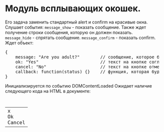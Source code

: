 # Модуль всплывающих окошек.

Его задача заменить стандартный alert и confirm на красивые окна.
Слушает события:
<code>message_show</code> - показать сообщение. Также ждет получение строки сообщения, которую он должен показать.
<code>message_hide</code> - спрятать сообщение.
<code>message_confirm</code> - показать confirm. Ждет объект:
<pre>
{
    message: "Are you adult?"        // сообщение, которое будет показано
    ok: "Yes"                        // текст на кнопке согласия, по умолчанию ok
    cancel: "No"                     // текст на кнопке отмены, по умолчанию cancel
    callback: function(status) {}    // функция, которая будет вызвана после ответа пользователя. Функции будет передан статус выбора. TRUE - пользователь подтвердил вопрос. FALSE - пользователь отказался.
}
</pre>

Инициализируется по событию DOMContentLoaded
Ожидает наличие следующего кода на HTML в документе:
<pre>
<code>
<table cellspacing="0" cellpadding="0" class="message_table hidden" id="js_message_table">
    <tr class="message_tr">
        <td class="message_td">
            <div class="message_container" id="js_message_container">
                <div class="message_close" id="js_message_close">x</div>
                <div class="message_info" id="js_message_info"></div>
                <div class="message_options hidden" id="js_message_options"></div>
                <div class="message_button hidden" id="js_message_ok">Ok</div>
                <div class="message_button hidden" id="js_message_cancel">Cancel</div>
            </div>
        </td>
    </tr>
</table>
</code>
</pre>